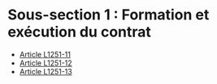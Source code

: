 # Sous-section 1 : Formation et exécution du contrat

* [Article L1251-11](./LEGIARTI000006901261.md)
* [Article L1251-12](./LEGIARTI000031087454.md)
* [Article L1251-13](./LEGIARTI000006901263.md)
